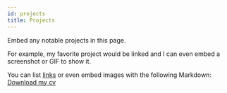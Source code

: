 ```yaml
---
id: projects
title: Projects
---
```


Embed any notable projects in this page.

For example, my favorite project would be linked and I can even embed
a screenshot or GIF to show it.

You can list [links](https://www.hashicorp.com/resources/test-driven-development-tdd-for-infrastructure)
or even embed images with the following Markdown:
[Download my cv](/assets/website_CV.pdf)
<!-- ![Add alternate text for image](./assets/Stamped_Recruitment_Flyer_2022-10-12.png) -->
